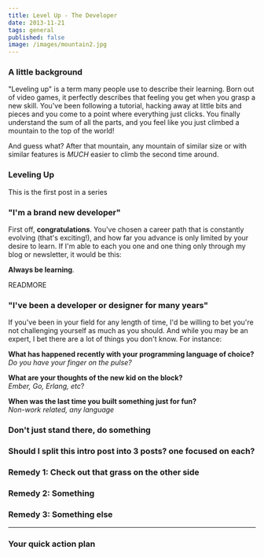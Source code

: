 ```yaml
---
title: Level Up - The Developer
date: 2013-11-21
tags: general
published: false
image: /images/mountain2.jpg
---
```


### A little background 

"Leveling up" is a term many people use to describe their learning. Born out of video games, it perfectly describes that feeling you get when you grasp a new skill. You've been following a tutorial, hacking away at little bits and pieces and you come to a point where everything just clicks. You finally understand the sum of all the parts, and you feel like you just climbed a mountain to the top of the world!

And guess what? After that mountain, any mountain of similar size or with similar features is _MUCH_ easier to climb the second time around.

### Leveling Up ###
This is the first post in a series

### "I'm a brand new developer" ###
First off, **congratulations**. You've chosen a career path that is constantly evolving (that's exciting!), and how far you advance is only limited by your desire to learn. If I'm able to each you one and one thing only through my blog or newsletter, it would be this: 

**Always be learning**.

READMORE

### "I've been a developer or designer for many years"
If you've been in your field for any length of time, I'd be willing to bet you're not challenging yourself as much as you should. And while you may be an expert, I bet there are a lot of things you don't know. For instance:

**What has happened recently with your programming language of choice?**  
_Do you have your finger on the pulse?_

**What are your thoughts of the new kid on the block?**  
_Ember, Go, Erlang, etc_?

**When was the last time you built something just for fun?**  
_Non-work related, any language_

### Don't just stand there, do something

### Should I split this intro post into 3 posts? one focused on each?

### Remedy 1: Check out that grass on the other side

### Remedy 2: Something

### Remedy 3: Something else

- - -

### Your quick action plan